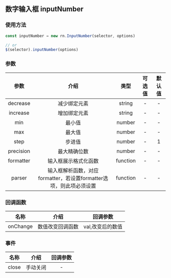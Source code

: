 数字输入框 inputNumber
--------------------
### 使用方法

````javascript
const inputNumber = new rn.InputNumber(selector, options)

// or
$(selector).inputNumber(options)
````

### 参数

| 参数      |    介绍 | 类型  | 可选值 | 默认值 |
| :--: | :--:| :--:|:--:   | :--: |
| decrease  | 减少绑定元素 |  string   | - | - |
| increase  | 增加绑定元素 |  string   | - | - |
| min  | 最小值 |  number   | - | - |
| max  | 最大值 |  number  | - | - |
| step  | 步进值 |  number  | - | 1 |
| precision  | 最大精确位数 |  number  | - | - |
| formatter  | 输入框展示格式化函数 |  function  | - | - |
| parser  | 输入框解析函数，对应formatter，若设置formatter选项，则此项必须设置 |  function  | - | - |


### 回调函数

| 名称      |    介绍 |   回调参数 |
| :--: | :--:|  :--: |
| onChange  | 数值改变回调函数 |  val,改变后的数值  |

### 事件
| 名称      |    介绍 |   回调参数 |
| :--: | :--:|  :--: |
| close  | 手动关闭 |  -  |
